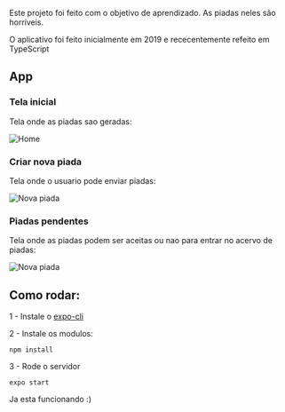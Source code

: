 Este projeto foi feito com o objetivo de aprendizado. As piadas neles são horríveis.

O aplicativo foi feito inicialmente em 2019 e rececentemente refeito em TypeScript

## App
### Tela inicial
Tela onde as piadas sao geradas:

![Home](https://i.imgur.com/4DACjab.gif)

### Criar nova piada
Tela onde o usuario pode enviar piadas:

![Nova piada](https://i.imgur.com/0ecDFQM.gif)

### Piadas pendentes
Tela onde as piadas podem ser aceitas ou nao para entrar no acervo de piadas:

![Nova piada](https://i.imgur.com/cwWsIyX.gif)

## Como rodar:

1 - Instale o [expo-cli](https://docs.expo.io/get-started/installation/)

2 - Instale os modulos:
```
npm install
```

3 - Rode o servidor
```
expo start
```

Ja esta funcionando :)


